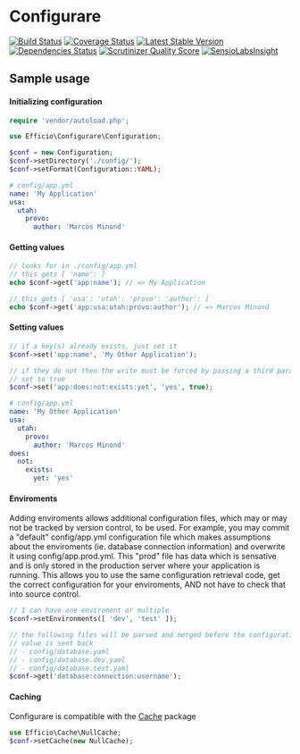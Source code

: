 # Configurare

[![Build Status](https://travis-ci.org/minond/Configurare.png?branch=master)](https://travis-ci.org/minond/Configurare)
[![Coverage Status](https://coveralls.io/repos/minond/Configurare/badge.png?branch=master)](https://coveralls.io/r/minond/Configurare?branch=master)
[![Latest Stable Version](https://poser.pugx.org/minond/configurare/v/stable.png)](https://packagist.org/packages/minond/configurare)
[![Dependencies Status](https://depending.in/minond/Configurare.png)](http://depending.in/minond/Configurare)
[![Scrutinizer Quality Score](https://scrutinizer-ci.com/g/minond/Configurare/badges/quality-score.png?s=6fe5f88fec0115f3fcee8bf3bc24bd269e457b9c)](https://scrutinizer-ci.com/g/minond/Configurare/)
[![SensioLabsInsight](https://insight.sensiolabs.com/projects/3ed4e4eb-0c16-46ea-a29f-b1ca2041f15c/mini.png)](https://insight.sensiolabs.com/projects/3ed4e4eb-0c16-46ea-a29f-b1ca2041f15c)

## Sample usage
#### Initializing configuration
```php
require 'vendor/autoload.php';

use Efficio\Configurare\Configuration;

$conf = new Configuration;
$conf->setDirectory('./config/');
$conf->setFormat(Configuration::YAML);
```

```yaml
# config/app.yml
name: 'My Application'
usa:
  utah:
    provo:
      author: 'Marcos Minond'
```

#### Getting values
```php
// looks for in ./config/app.yml
// this gets [ 'name': ]
echo $conf->get('app:name'); // => My Application

// this gets [ 'usa': 'utah': 'provo': 'author': ]
echo $conf->get('app:usa:utah:provo:author'); // => Marcos Minond
```

#### Setting values
```php
// if a key(s) already exists, just set it
$conf->set('app:name', 'My Other Application');

// if they do not then the write must be forced by passing a third parameter
// set to true
$conf->set('app:does:not:exists:yet', 'yes', true);
```

```yaml
# config/app.yml
name: 'My Other Application'
usa:
  utah:
    provo:
      author: 'Marcos Minond'
does:
  not:
    exists:
      yet: 'yes'
```

#### Enviroments
Adding enviroments allows additional configuration files, which may or may not
be tracked by version control, to be used. For example, you may commit a
"default" config/app.yml configuration file which makes assumptions about the
enviroments (ie. database connection information) and overwrite it using
config/app.prod.yml. This "prod" file has data which is sensative and is only
stored in the production server where your application is running. This allows
you to use the same configuration retrieval code, get the correct configuration
for your enviroments, AND not have to check that into source control.

```php
// I can have one enviroment or multiple
$conf->setEnvironments([ 'dev', 'test' ]);

// the following files will be parsed and merged before the configuration
// value is sent back
// - config/database.yaml
// - config/database.dev.yaml
// - config/database.test.yaml
$conf->get('database:connection:username');
```

#### Caching
Configurare is compatible with the [Cache](https://github.com/minond/Cache) package
```php
use Efficio\Cache\NullCache;
$conf->setCache(new NullCache);
```

